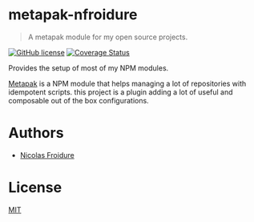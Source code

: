 [//]: # ( )
[//]: # (This file is automatically generated by a `metapak`)
[//]: # (module. Do not change it  except between the)
[//]: # (`content:start/end` flags, your changes would)
[//]: # (be overridden.)
[//]: # ( )
# metapak-nfroidure
> A metapak module for my open source projects.

[![GitHub license](https://img.shields.io/badge/license-MIT-blue.svg)](https://github.com/nfroidure/metapak-nfroidure/blob/main/LICENSE)
[![Coverage Status](https://coveralls.io/repos/github/nfroidure/metapak-nfroidure/badge.svg?branch=main)](https://coveralls.io/github/nfroidure/metapak-nfroidure?branch=main)


[//]: # (::contents:start)

Provides the setup of most of my NPM modules.

[Metapak](https://github.com/nfroidure/metapak) is a NPM module that helps
managing a lot of repositories with idempotent scripts. this project is a plugin
adding a lot of useful and composable out of the box configurations.

[//]: # (::contents:end)

# Authors
- [Nicolas Froidure](https://insertafter.com/en/index.html)

# License
[MIT](https://github.com/nfroidure/metapak-nfroidure/blob/main/LICENSE)
